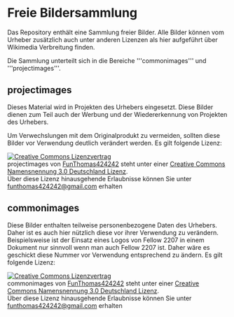 Freie Bildersammlung
====================
Das Repository enthält eine Sammlung freier Bilder.
Alle Bilder können vom Urheber zusätzlich auch unter anderen Lizenzen als hier aufgeführt über Wikimedia Verbreitung finden.

Die Sammlung unterteilt sich in die Bereiche '''commonimages''' und '''projectimages'''.

projectimages
-------------
Dieses Material wird in Projekten des Urhebers eingesetzt. Diese Bilder dienen zum 
Teil auch der Werbung und der Wiedererkennung von Projekten des Urhebers. 

Um Verwechslungen mit dem Originalprodukt zu vermeiden, sollten diese Bilder vor
Verwendung deutlich verändert werden. Es gilt folgende Lizenz:

<a rel="license" href="http://creativecommons.org/licenses/by/3.0/de/"><img alt="Creative Commons Lizenzvertrag" style="border-width:0" src="http://i.creativecommons.org/l/by/3.0/de/88x31.png" /></a><br /><span xmlns:dct="http://purl.org/dc/terms/" href="http://purl.org/dc/dcmitype/StillImage" property="dct:title" rel="dct:type">projectimages</span> von <a xmlns:cc="http://creativecommons.org/ns#" href="https://github.com/FunThomas424242/free-images/tree/master/projectimages" property="cc:attributionName" rel="cc:attributionURL">FunThomas424242</a> steht unter einer <a rel="license" href="http://creativecommons.org/licenses/by/3.0/de/">Creative Commons Namensnennung 3.0 Deutschland Lizenz</a>.<br />Über diese Lizenz hinausgehende Erlaubnisse können Sie unter <a xmlns:cc="http://creativecommons.org/ns#" href="funthomas424242@gmail.com" rel="cc:morePermissions">funthomas424242@gmail.com</a> erhalten 

commonimages
------------
Diese Bilder enthalten teilweise personenbezogene Daten des Urhebers. Daher
ist es auch hier nützlich diese vor ihrer Verwendung zu verändern. Beispielsweise
ist der Einsatz eines Logos von Fellow 2207 in einem Dokument nur sinnvoll wenn
man auch Fellow 2207 ist. Daher wäre es geschickt diese Nummer vor Verwendung 
entsprechend zu ändern. Es gilt folgende Lizenz:

<a rel="license" href="http://creativecommons.org/licenses/by/3.0/de/"><img alt="Creative Commons Lizenzvertrag" style="border-width:0" src="http://i.creativecommons.org/l/by/3.0/de/88x31.png" /></a><br /><span xmlns:dct="http://purl.org/dc/terms/" href="http://purl.org/dc/dcmitype/StillImage" property="dct:title" rel="dct:type">commonimages</span> von <a xmlns:cc="http://creativecommons.org/ns#" href="https://github.com/FunThomas424242/free-images/tree/master/commonimages" property="cc:attributionName" rel="cc:attributionURL">FunThomas424242</a> steht unter einer <a rel="license" href="http://creativecommons.org/licenses/by/3.0/de/">Creative Commons Namensnennung 3.0 Deutschland Lizenz</a>.<br />Über diese Lizenz hinausgehende Erlaubnisse können Sie unter <a xmlns:cc="http://creativecommons.org/ns#" href="funthomas424242@gmail.com" rel="cc:morePermissions">funthomas424242@gmail.com</a> erhalten
 
